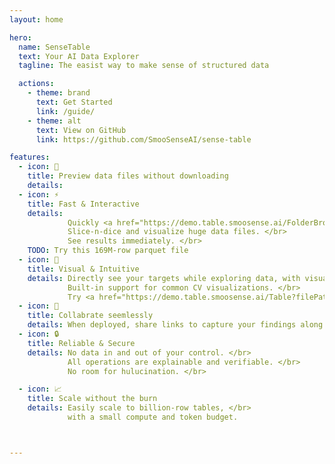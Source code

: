 ```yaml
---
layout: home

hero:
  name: SenseTable
  text: Your AI Data Explorer
  tagline: The easist way to make sense of structured data

  actions:
    - theme: brand
      text: Get Started
      link: /guide/
    - theme: alt
      text: View on GitHub
      link: https://github.com/SmooSenseAI/sense-table

features:
  - icon: 🚀
    title: Preview data files without downloading
    details:
  - icon: ⚡️
    title: Fast & Interactive
    details:
             Quickly <a href="https://demo.table.smoosense.ai/FolderBrowser?rootFolder=s3://sense-table-demo/Preview%20Files" target=_blank>preview data files</a> locally or on S3. </br>
             Slice-n-dice and visualize huge data files. </br>
             See results immediately. </br>
    TODO: Try this 169M-row parquet file
  - icon: 🎯
    title: Visual & Intuitive
    details: Directly see your targets while exploring data, with visual plots & images. </br>
             Built-in support for common CV visualizations. </br>
             Try <a href="https://demo.table.smoosense.ai/Table?filePath=s3://sense-table-demo/datasets/COCO2017/bbox.parquet" target="_blank" rel="noopener noreferrer">COCO object detection dataset</a>
  - icon: 👥
    title: Collabrate seemlessly
    details: When deployed, share links to capture your findings along with the context.
  - icon: 🔒
    title: Reliable & Secure
    details: No data in and out of your control. </br>
             All operations are explainable and verifiable. </br>
             No room for hulucination. </br>

  - icon: 📈
    title: Scale without the burn
    details: Easily scale to billion-row tables, </br>
             with a small compute and token budget.



---
```


